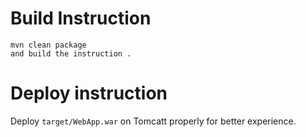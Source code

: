 

# Build Instruction


```
mvn clean package
and build the instruction .
```

# Deploy instruction

Deploy ```target/WebApp.war``` on Tomcatt properly for better experience.

